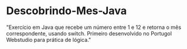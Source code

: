 # Descobrindo-Mes-Java
"Exercício em Java que recebe um número entre 1 e 12 e retorna o mês correspondente, usando switch. Primeiro desenvolvido no Portugol Webstudio para prática de lógica."

